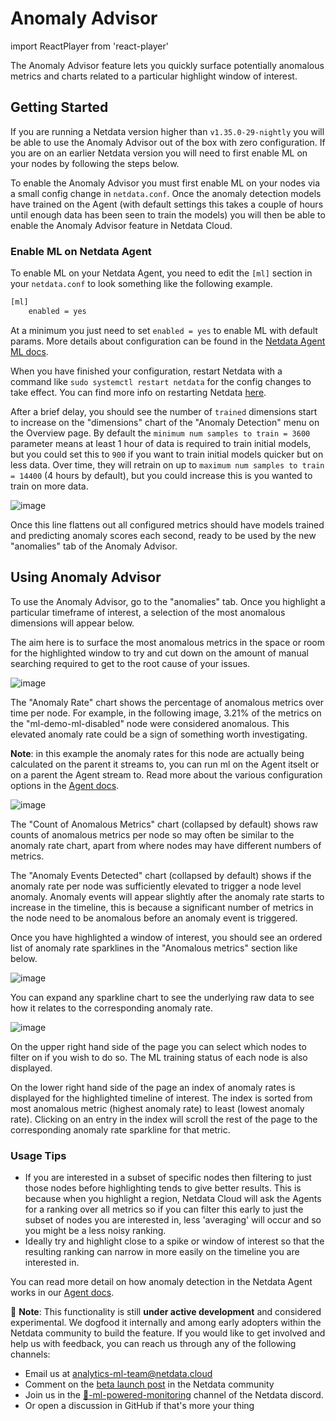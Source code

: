 <!--
title: "Anomaly Advisor"
description: "Quickly find anomalous metrics anywhere in your infrastructure."
custom_edit_url: "https://github.com/netdata/netdata/blob/master/docs/cloud/insights/anomaly-advisor.md"
sidebar_label: "Anomaly Advisor"
learn_status: "Published"
learn_topic_type: "Tasks"
learn_rel_path: "Operations"
-->

# Anomaly Advisor

import ReactPlayer from 'react-player'

The Anomaly Advisor feature lets you quickly surface potentially anomalous metrics and charts related to a particular highlight window of
interest.

<ReactPlayer playing true controls true url='https://user-images.githubusercontent.com/24860547/165943403-1acb9759-7446-4704-8955-c566d04ad7ab.mp4' />

## Getting Started

If you are running a Netdata version higher than `v1.35.0-29-nightly` you will be able to use the Anomaly Advisor out of the box with zero configuration. If you are on an earlier Netdata version you will need to first enable ML on your nodes by following the steps below.

To enable the Anomaly Advisor you must first enable ML on your nodes via a small config change in `netdata.conf`. Once the anomaly detection models have trained on the Agent (with default settings this takes a couple of hours until enough data has been seen to train the models) you will then be able to enable the Anomaly Advisor feature in Netdata Cloud.

### Enable ML on Netdata Agent

To enable ML on your Netdata Agent, you need to edit the `[ml]` section in your `netdata.conf` to look something like the following example.

```bash
[ml]
    enabled = yes
```

At a minimum you just need to set `enabled = yes` to enable ML with default params. More details about configuration can be found in the [Netdata Agent ML docs](https://github.com/netdata/netdata/blob/master/src/ml/README.md#configuration).

When you have finished your configuration, restart Netdata with a command like `sudo systemctl restart netdata` for the config changes to take effect. You can find more info on restarting Netdata [here](https://github.com/netdata/netdata/blob/master/docs/configure/start-stop-restart.md).

After a brief delay, you should see the number of `trained` dimensions start to increase on the "dimensions" chart of the "Anomaly Detection" menu on the Overview page. By default the `minimum num samples to train = 3600` parameter means at least 1 hour of data is required to train initial models, but you could set this to `900` if you want to train initial models quicker but on less data. Over time, they will retrain on up to `maximum num samples to train = 14400` (4 hours by default), but you could increase this is you wanted to train on more data.

![image](https://user-images.githubusercontent.com/2178292/166474099-ba6f5ebe-12b2-4ef2-af9f-e84a05349791.png)

Once this line flattens out all configured metrics should have models trained and predicting anomaly scores each second, ready to be used by the new "anomalies" tab of the Anomaly Advisor.

## Using Anomaly Advisor

To use the Anomaly Advisor, go to the "anomalies" tab. Once you highlight a particular timeframe of interest, a selection of the most anomalous dimensions will appear below.

The aim here is to surface the most anomalous metrics in the space or room for the highlighted window to try and cut down on the amount of manual searching required to get to the root cause of your issues.

![image](https://user-images.githubusercontent.com/2178292/164427337-a40820d2-8d36-4a94-8dfb-cfd3194941e0.png)

The "Anomaly Rate" chart shows the percentage of anomalous metrics over time per node. For example, in the following image, 3.21% of the metrics on the "ml-demo-ml-disabled" node were considered anomalous. This elevated anomaly rate could be a sign of something worth investigating.

**Note**: in this example the anomaly rates for this node are actually being calculated on the parent it streams to, you can run ml on the Agent itselt or on a parent the Agent stream to. Read more about the various configuration options in the [Agent docs](https://github.com/netdata/netdata/blob/master/src/ml/README.md).

![image](https://user-images.githubusercontent.com/2178292/164428307-6a86989a-611d-47f8-a673-911d509cd954.png)

The "Count of Anomalous Metrics" chart (collapsed by default) shows raw counts of anomalous metrics per node so may often be similar to the anomaly rate chart, apart from where nodes may have different numbers of metrics.

The "Anomaly Events Detected" chart (collapsed by default) shows if the anomaly rate per node was sufficiently elevated to trigger a node level anomaly. Anomaly events will appear slightly after the anomaly rate starts to increase in the timeline, this is because a significant number of metrics in the node need to be anomalous before an anomaly event is triggered.

Once you have highlighted a window of interest, you should see an ordered list of anomaly rate sparklines in the "Anomalous metrics" section like below.

![image](https://user-images.githubusercontent.com/2178292/164427592-ab1d0eb1-57e2-4a05-aaeb-da4437a019b1.png)

You can expand any sparkline chart to see the underlying raw data to see how it relates to the corresponding anomaly rate.

![image](https://user-images.githubusercontent.com/2178292/164430105-f747d1e0-f3cb-4495-a5f7-b7bbb71039ae.png)

On the upper right hand side of the page you can select which nodes to filter on if you wish to do so. The ML training status of each node is also displayed.

On the lower right hand side of the page an index of anomaly rates is displayed for the highlighted timeline of interest. The index is sorted from most anomalous metric (highest anomaly rate) to least (lowest anomaly rate). Clicking on an entry in the index will scroll the rest of the page to the corresponding anomaly rate sparkline for that metric.

### Usage Tips

- If you are interested in a subset of specific nodes then filtering to just those nodes before highlighting tends to give better results. This is because when you highlight a region, Netdata Cloud will ask the Agents for a ranking over all metrics so if you can filter this early to just the subset of nodes you are interested in, less 'averaging' will occur and so you might be a less noisy ranking.
- Ideally try and highlight close to a spike or window of interest so that the resulting ranking can narrow in more easily on the timeline you are interested in.

You can read more detail on how anomaly detection in the Netdata Agent works in our [Agent docs](https://github.com/netdata/netdata/blob/master/src/ml/README.md).

🚧 **Note**: This functionality is still **under active development** and considered experimental. We dogfood it internally and among early adopters within the Netdata community to build the feature. If you would like to get involved and help us with feedback, you can reach us through any of the following channels:

- Email us at analytics-ml-team@netdata.cloud
- Comment on the [beta launch post](https://community.netdata.cloud/t/anomaly-advisor-beta-launch/2717) in the Netdata community
- Join us in the [🤖-ml-powered-monitoring](https://discord.gg/4eRSEUpJnc) channel of the Netdata discord.
- Or open a discussion in GitHub if that's more your thing
